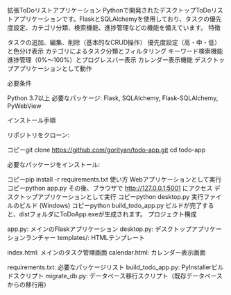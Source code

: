 拡張ToDoリストアプリケーション
Pythonで開発されたデスクトップToDoリストアプリケーションです。FlaskとSQLAlchemyを使用しており、タスクの優先度設定、カテゴリ分類、検索機能、進捗管理などの機能を備えています。
特徴

タスクの追加、編集、削除（基本的なCRUD操作）
優先度設定（高・中・低）と色分け表示
カテゴリによるタスク分類とフィルタリング
キーワード検索機能
進捗管理（0%〜100%）とプログレスバー表示
カレンダー表示機能
デスクトップアプリケーションとして動作

必要条件

Python 3.7以上
必要なパッケージ: Flask, SQLAlchemy, Flask-SQLAlchemy, PyWebView

インストール手順

リポジトリをクローン:

コピーgit clone https://github.com/gorityan/todo-app.git
cd todo-app

必要なパッケージをインストール:

コピーpip install -r requirements.txt
使い方
Webアプリケーションとして実行
コピーpython app.py
その後、ブラウザで http://127.0.0.1:5001 にアクセス
デスクトップアプリケーションとして実行
コピーpython desktop.py
実行ファイルのビルド (Windows)
コピーpython build_todo_app.py
ビルドが完了すると、distフォルダにToDoApp.exeが生成されます。
プロジェクト構成

app.py: メインのFlaskアプリケーション
desktop.py: デスクトップアプリケーションランチャー
templates/: HTMLテンプレート

index.html: メインのタスク管理画面
calendar.html: カレンダー表示画面


requirements.txt: 必要なパッケージリスト
build_todo_app.py: PyInstallerビルドスクリプト
migrate_db.py: データベース移行スクリプト（既存データベースからの移行用）
